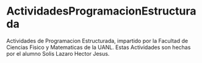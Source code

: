 # ActividadesProgramacionEstructurada
Actividades de Programacion Estructurada, impartido por la Facultad de Ciencias Fisico y Matematicas de la UANL.
Estas Actividades son hechas por el alumno Solis Lazaro Hector Jesus.
